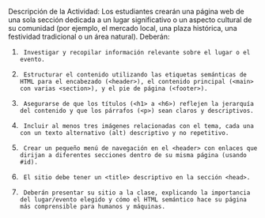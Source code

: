 Descripción de la Actividad: Los estudiantes crearán una página web de una sola sección dedicada a un lugar significativo o un aspecto cultural de su comunidad (por ejemplo, el mercado local, una plaza histórica, una festividad tradicional o un área natural). Deberán:
1.      Investigar y recopilar información relevante sobre el lugar o el evento.

2.      Estructurar el contenido utilizando las etiquetas semánticas de HTML para el encabezado (<header>), el contenido principal (<main> con varias <section>), y el pie de página (<footer>).

3.      Asegurarse de que los títulos (<h1> a <h6>) reflejen la jerarquía del contenido y que los párrafos (<p>) sean claros y descriptivos.

4.      Incluir al menos tres imágenes relacionadas con el tema, cada una con un texto alternativo (alt) descriptivo y no repetitivo.

5.      Crear un pequeño menú de navegación en el <header> con enlaces que dirijan a diferentes secciones dentro de su misma página (usando #id).

6.      El sitio debe tener un <title> descriptivo en la sección <head>.

7.      Deberán presentar su sitio a la clase, explicando la importancia del lugar/evento elegido y cómo el HTML semántico hace su página más comprensible para humanos y máquinas.
